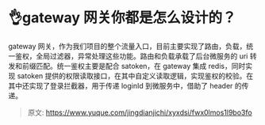 # 👌gateway 网关你都是怎么设计的？

gateway 网关，作为我们项目的整个流量入口，目前主要实现了路由，负载，统一鉴权，全局过滤器，异常处理这些功能。路由和负载承载了后台微服务的 uri 转发和前缀匹配。统一鉴权主要是配合 satoken，在 gateway 集成 redis，同时实现 satoken 提供的权限读取接口，在其中自定义读取逻辑，实现鉴权的校验。在其中还实现了登录拦截器，用于传递 loginId 到微服务中，借助了 header 的传递。



> 原文: <https://www.yuque.com/jingdianjichi/xyxdsi/fwx0lmos1l9bo3fo>